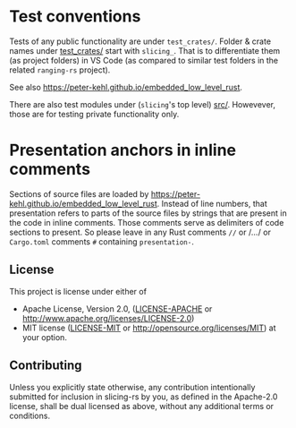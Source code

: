 # Test conventions
Tests of any public functionality are under `test_crates/`. Folder & crate names
under [test_crates/](./tests/) start with `slicing_`. That is to differentiate
them (as project folders) in VS Code (as compared to similar test folders in the
related `ranging-rs` project).

See also https://peter-kehl.github.io/embedded_low_level_rust.

There are also test modules under (`slicing`'s top level) [src/](./src/).
Howevever, those are for testing private functionality only.

# Presentation anchors in inline comments
Sections of source files are loaded by
https://peter-kehl.github.io/embedded_low_level_rust. Instead of line numbers,
that presentation refers to parts of the source files by strings that are
present in the code in inline comments. Those comments serve as delimiters of
code sections to present. So please leave in any Rust comments `//` or /*...*/
or `Cargo.toml` comments `#` containing `presentation-`.

## License

This project is license under either of
 * Apache License, Version 2.0, ([LICENSE-APACHE](LICENSE-APACHE) or
   http://www.apache.org/licenses/LICENSE-2.0)
 * MIT license ([LICENSE-MIT](LICENSE-MIT) or
   http://opensource.org/licenses/MIT)
at your option.

## Contributing
Unless you explicitly state otherwise, any contribution intentionally submitted for inclusion in
 slicing-rs by you, as defined in the Apache-2.0 license, shall be dual licensed as above, without
any additional terms or conditions.